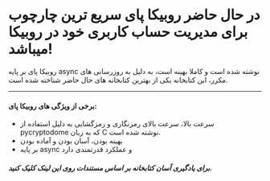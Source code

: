 # در حال حاضر روبیکا پای سریع ترین چارچوب برای مدیریت حساب کاربری خود در روبیکا میباشد!
روبیکا پای بر پایه async نوشته شده است و کاملا بهینه است، به دلیل به روزرسانی های مکرر، این کتابخانه یکی از بهترین کتابخانه های حال حاضر شناخته شده است.
___
#### برخی از ویژگی های روبیکا پای:
- سرعت بالا، سرعت بالای رمزنگاری و رمزگشایی به دلیل استفاده از pycryptodome که به زبان C نوشته شده است.
- بهینه بودن، آسان بودن و آماده بودن
- بر پایه async و عملکرد قدرتمندی دارد

##### برای یادگیری آسان کتابخانه بر اساس مستندات روی این لینک کلیک کنید.
